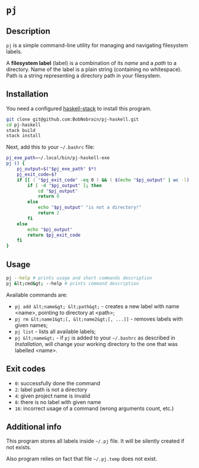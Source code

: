 # `pj`

## Description

`pj` is a simple command-line utility for managing and navigating filesystem labels.

A __filesystem label__ (label) is a combination of its _name_ and a _path_ to a directory.
Name of the label is a plain string (containing no whitespace).
Path is a string representing a directory path in your filesystem.

## Installation

You need a configured [haskell-stack](https://docs.haskellstack.org/en/stable/README/) to install this program.

```bash
git clone git@github.com:BobNobrain/pj-haskell.git
cd pj-haskell
stack build
stack install
```

Next, add this to your `~/.bashrc` file:

```bash
pj_exe_path=~/.local/bin/pj-haskell-exe
pj () {
    pj_output=$("$pj_exe_path" $*)
    pj_exit_code=$?
    if [[ ( "$pj_exit_code" -eq 0 ) && ( $(echo "$pj_output" | wc -l) -eq 1 ) && ( "$pj_output" == /* ) ]]; then
        if [ -d "$pj_output" ]; then
            cd "$pj_output"
            return 0
        else
            echo "$pj_output" "is not a directory!"
            return 2
        fi
    else
        echo "$pj_output"
        return $pj_exit_code
    fi
}
```

## Usage

```bash
pj --help # prints usage and short commands description
pj &lt;cmd&gt; --help # prints command description
```

Available commands are:

- `pj add &lt;name&gt; &lt;path&gt;` - creates a new label with name &lt;name&gt;, pointing to directory at &lt;path&gt;;
- `pj rm &lt;name1&gt;[, &lt;name2&gt;[, ...]]` - removes labels with given names;
- `pj list` - lists all available labels;
- `pj &lt;name&gt;` - if `pj` is added to your `~/.bashrc` as described in _Installation_, will change your working directory to the one that was labelled &lt;name&gt;.

## Exit codes

- `0`: successfully done the command
- `2`: label path is not a directory
- `4`: given project name is invalid
- `8`: there is no label with given name
- `16`: incorrect usage of a command (wrong arguments count, etc.)

## Additional info

This program stores all labels inside `~/.pj` file. It will be silently created if not exists.

Also program relies on fact that file `~/.pj.temp` does not exist.
